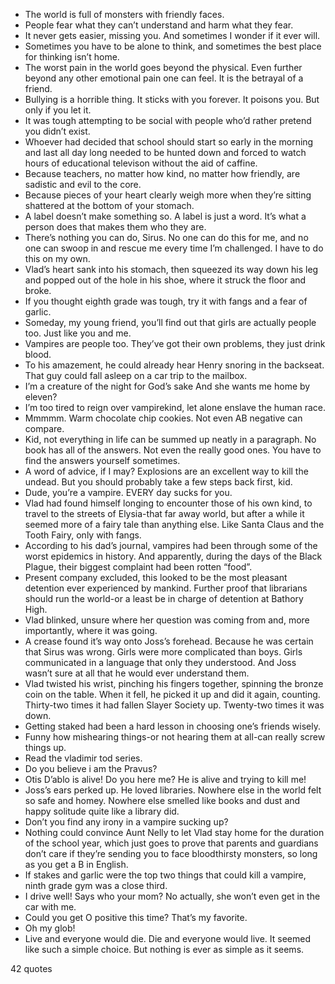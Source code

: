  - The world is full of monsters with friendly faces.
 - People fear what they can’t understand and harm what they fear.
 - It never gets easier, missing you. And sometimes I wonder if it ever will.
 - Sometimes you have to be alone to think, and sometimes the best place for thinking isn’t home.
 - The worst pain in the world goes beyond the physical. Even further beyond any other emotional pain one can feel. It is the betrayal of a friend.
 - Bullying is a horrible thing. It sticks with you forever. It poisons you. But only if you let it.
 - It was tough attempting to be social with people who’d rather pretend you didn’t exist.
 - Whoever had decided that school should start so early in the morning and last all day long needed to be hunted down and forced to watch hours of educational televison without the aid of caffine.
 - Because teachers, no matter how kind, no matter how friendly, are sadistic and evil to the core.
 - Because pieces of your heart clearly weigh more when they’re sitting shattered at the bottom of your stomach.
 - A label doesn’t make something so. A label is just a word. It’s what a person does that makes them who they are.
 - There’s nothing you can do, Sirus. No one can do this for me, and no one can swoop in and rescue me every time I’m challenged. I have to do this on my own.
 - Vlad’s heart sank into his stomach, then squeezed its way down his leg and popped out of the hole in his shoe, where it struck the floor and broke.
 - If you thought eighth grade was tough, try it with fangs and a fear of garlic.
 - Someday, my young friend, you’ll find out that girls are actually people too. Just like you and me.
 - Vampires are people too. They’ve got their own problems, they just drink blood.
 - To his amazement, he could already hear Henry snoring in the backseat. That guy could fall asleep on a car trip to the mailbox.
 - I’m a creature of the night for God’s sake And she wants me home by eleven?
 - I’m too tired to reign over vampirekind, let alone enslave the human race.
 - Mmmmm. Warm chocolate chip cookies. Not even AB negative can compare.
 - Kid, not everything in life can be summed up neatly in a paragraph. No book has all of the answers. Not even the really good ones. You have to find the answers yourself sometimes.
 - A word of advice, if I may? Explosions are an excellent way to kill the undead. But you should probably take a few steps back first, kid.
 - Dude, you’re a vampire. EVERY day sucks for you.
 - Vlad had found himself longing to encounter those of his own kind, to travel to the streets of Elysia-that far away world, but after a while it seemed more of a fairy tale than anything else. Like Santa Claus and the Tooth Fairy, only with fangs.
 - According to his dad’s journal, vampires had been through some of the worst epidemics in history. And apparently, during the days of the Black Plague, their biggest complaint had been rotten “food”.
 - Present company excluded, this looked to be the most pleasant detention ever experienced by mankind. Further proof that librarians should run the world-or a least be in charge of detention at Bathory High.
 - Vlad blinked, unsure where her question was coming from and, more importantly, where it was going.
 - A crease found it’s way onto Joss’s forehead. Because he was certain that Sirus was wrong. Girls were more complicated than boys. Girls communicated in a language that only they understood. And Joss wasn’t sure at all that he would ever understand them.
 - Vlad twisted his wrist, pinching his fingers together, spinning the bronze coin on the table. When it fell, he picked it up and did it again, counting. Thirty-two times it had fallen Slayer Society up. Twenty-two times it was down.
 - Getting staked had been a hard lesson in choosing one’s friends wisely.
 - Funny how mishearing things-or not hearing them at all-can really screw things up.
 - Read the vladimir tod series.
 - Do you believe i am the Pravus?
 - Otis D’ablo is alive! Do you here me? He is alive and trying to kill me!
 - Joss’s ears perked up. He loved libraries. Nowhere else in the world felt so safe and homey. Nowhere else smelled like books and dust and happy solitude quite like a library did.
 - Don’t you find any irony in a vampire sucking up?
 - Nothing could convince Aunt Nelly to let Vlad stay home for the duration of the school year, which just goes to prove that parents and guardians don’t care if they’re sending you to face bloodthirsty monsters, so long as you get a B in English.
 - If stakes and garlic were the top two things that could kill a vampire, ninth grade gym was a close third.
 - I drive well! Says who your mom? No actually, she won’t even get in the car with me.
 - Could you get O positive this time? That’s my favorite.
 - Oh my glob!
 - Live and everyone would die. Die and everyone would live. It seemed like such a simple choice. But nothing is ever as simple as it seems.

42 quotes